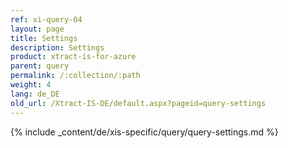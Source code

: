 ```yaml
---
ref: xi-query-04
layout: page
title: Settings
description: Settings
product: xtract-is-for-azure
parent: query
permalink: /:collection/:path
weight: 4
lang: de_DE
old_url: /Xtract-IS-DE/default.aspx?pageid=query-settings
---
```

{% include _content/de/xis-specific/query/query-settings.md %}
